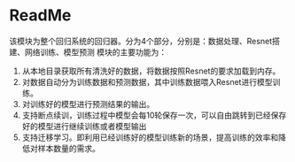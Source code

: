 # ReadMe
该模块为整个回归系统的回归器。分为4个部分，分别是：数据处理、Resnet搭建、网络训练、模型预测
模块的主要功能为：

1. 从本地目录获取所有清洗好的数据，将数据按照Resnet的要求加载到内存。
2. 对数据自动分为训练数据和预测数据，其中训练数据喂入Resnet进行模型训练。
3. 对训练好的模型进行预测结果的输出。
4. 支持断点续训，训练过程中模型会每10轮保存一次，可以自由跳转到已经保存好的模型进行继续训练或者模型输出
5. 支持迁移学习。即利用已经训练好的模型训练新的场景，提高训练的效率和降低对样本数量的需求。